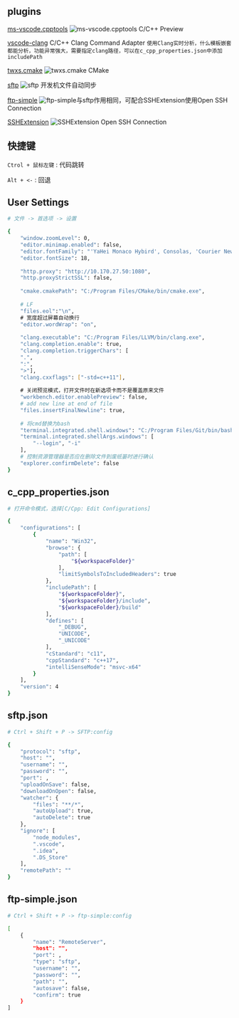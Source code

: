 ## plugins
[ms-vscode.cpptools](https://marketplace.visualstudio.com/items?itemName=ms-vscode.cpptools)
![ms-vscode.cpptools](https://ms-vscode.gallerycdn.vsassets.io/extensions/ms-vscode/cpptools/0.17.0/1525737226765/Microsoft.VisualStudio.Services.Icons.Default) C/C++ Preview

[vscode-clang](https://marketplace.visualstudio.com/items?itemName=mitaki28.vscode-clang)
C/C++ Clang Command Adapter `使用Clang实时分析，什么模板嵌套都能分析，功能异常强大，需要指定clang路径，可以在c_cpp_properties.json中添加includePath`

[twxs.cmake](https://marketplace.visualstudio.com/items?itemName=twxs.cmake)
![twxs.cmake](https://twxs.gallerycdn.vsassets.io/extensions/twxs/cmake/0.0.17/1488841920286/Microsoft.VisualStudio.Services.Icons.Default) CMake

[sftp](https://marketplace.visualstudio.com/items?itemName=liximomo.sftp)
![sftp](https://liximomo.gallerycdn.vsassets.io/extensions/liximomo/sftp/1.2.3/1530090897991/Microsoft.VisualStudio.Services.Icons.Default)
开发机文件自动同步

[ftp-simple](https://marketplace.visualstudio.com/items?itemName=humy2833.ftp-simple)
![ftp-simple](https://humy2833.gallerycdn.vsassets.io/extensions/humy2833/ftp-simple/0.6.7/1529308303570/Microsoft.VisualStudio.Services.Icons.Default)与sftp作用相同，可配合SSHExtension使用Open SSH Connection

[SSHExtension](https://marketplace.visualstudio.com/items?itemName=kondratiev.sshextension)
![SSHExtension](https://kondratiev.gallerycdn.vsassets.io/extensions/kondratiev/sshextension/0.2.1/1512571641774/Microsoft.VisualStudio.Services.Icons.Default) Open SSH Connection

## 快捷键
`Ctrol + 鼠标左键` : 代码跳转

`Alt + <-` : 回退

## User Settings
```bash
# 文件 -> 首选项 -> 设置

{
    "window.zoomLevel": 0,
    "editor.minimap.enabled": false,
    "editor.fontFamily": "'YaHei Monaco Hybird', Consolas, 'Courier New', monospace",
    "editor.fontSize": 18,
    
    "http.proxy": "http://10.170.27.50:1080",
    "http.proxyStrictSSL": false,
    
    "cmake.cmakePath": "C:/Program Files/CMake/bin/cmake.exe",
    
    # LF
    "files.eol":"\n",
    # 宽度超过屏幕自动换行
    "editor.wordWrap": "on",
    
    "clang.executable": "C:/Program Files/LLVM/bin/clang.exe",
    "clang.completion.enable": true,
    "clang.completion.triggerChars": [
    ".",
    ":",
    ">"],
    "clang.cxxflags": ["-std=c++11"],
    
    # 关闭预览模式，打开文件时在新选项卡而不是覆盖原来文件
    "workbench.editor.enablePreview": false,
    # add new line at end of file
    "files.insertFinalNewline": true,
    
    # 将cmd替换为bash
    "terminal.integrated.shell.windows": "C:/Program Files/Git/bin/bash.exe",
    "terminal.integrated.shellArgs.windows": [
        "--login", "-i"
    ],
    # 控制资源管理器是否应在删除文件到废纸篓时进行确认
    "explorer.confirmDelete": false
}
```

## c_cpp_properties.json
```bash
# 打开命令模式，选择[C/Cpp: Edit Configurations]

{
    "configurations": [
        {
            "name": "Win32",
            "browse": {
                "path": [
                    "${workspaceFolder}"
                ],
                "limitSymbolsToIncludedHeaders": true
            },
            "includePath": [
                "${workspaceFolder}",
                "${workspaceFolder}/include",
                "${workspaceFolder}/build"
            ],
            "defines": [
                "_DEBUG",
                "UNICODE",
                "_UNICODE"
            ],
            "cStandard": "c11",
            "cppStandard": "c++17",
            "intelliSenseMode": "msvc-x64"
        }
    ],
    "version": 4
}
```

## sftp.json
```bash
# Ctrl + Shift + P -> SFTP:config

{
    "protocol": "sftp",
    "host": "",
    "username": "",
    "password": "",
    "port": ,
    "uploadOnSave": false,
    "downloadOnOpen": false,
    "watcher": {
        "files": "**/*",
        "autoUpload": true,
        "autoDelete": true
    },
    "ignore": [
        "node_modules",
        ".vscode",
        ".idea",
        ".DS_Store"
    ],
    "remotePath": ""
}

```

## ftp-simple.json
```bash
# Ctrl + Shift + P -> ftp-simple:config

[
	{
		"name": "RemoteServer",
		"host": "",
		"port": ,
		"type": "sftp",
		"username": "",
		"password": "",
		"path": "",
		"autosave": false,
		"confirm": true
	}
]
```
